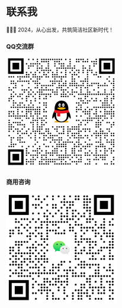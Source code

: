# 联系我

🎉🎉🎉 2024，从心出发，共筑简洁社区新时代！

### QQ交流群

![BBS-GO用户交流群](/images/qq.png)

### 商用咨询

![](/images/wechat.png)
